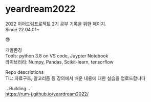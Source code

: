 # yeardream2022
2022 이어드림프로젝트 2기 공부 기록을 위한 페이지.  
Since 22.04.01~

😎

개발환경<br>
Tools: python 3.8 on VS code, Juypter Notebook <br>
라이브러리: Numpy, Pandas, Scikit-learn, tensorflow <br>

Repo descriptions <br>
TIL: 자료구조, 알고리즘 등 강의에서 배운 내용에 대한 실습을 업로드합니다

...Building...   
https://rum-j.github.io/yeardream2022/
